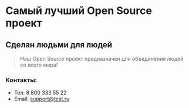 # Самый лучший Open Source проект

## Сделан людьми для людей

> Наш Open Source проект предназначен для объединения людей со всего мира!

### Контакты:
* Тел: 8 800 333 55 22
* Email: support@test.ru